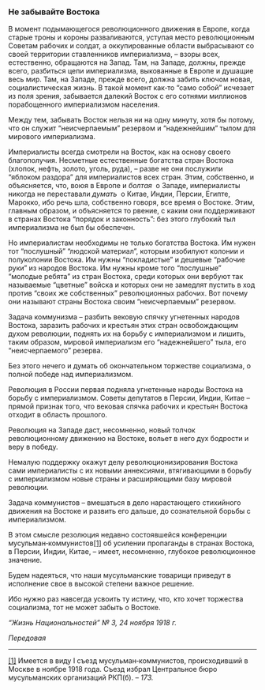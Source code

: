 ### Не забывайте Востока

В момент подымающегося революционного движения в Европе, когда старые троны и короны разваливаются, уступая место революционным Советам рабочих и солдат, а оккупированные области выбрасывают со своей территории ставленников империализма, – взоры всех, естественно, обращаются на Запад. Там, на Западе, должны, прежде всего, разбиться цепи империализма, выкованные в Европе и душащие весь мир. Там, на Западе, прежде всего, должна забить ключом новая, социалистическая жизнь. В такой момент как‑то “само собой” исчезает из поля зрения, забывается далекий Восток с его сотнями миллионов порабощенного империализмом населения.

Между тем, забывать Восток нельзя ни на одну минуту, хотя бы потому, что он служит “неисчерпаемым” резервом и “надежнейшим” тылом для мирового империализма.

Империалисты всегда смотрели на Восток, как на основу своего благополучия. Несметные естественные богатства стран Востока (хлопок, нефть, золото, уголь, руда), – разве не они послужили “яблоком раздора” для империалистов всех стран. Этим, собственно, и объясняется, что, воюя в Европе и _болтая_  о Западе, империалисты никогда не переставали _думать_  о Китае, Индии, Персии, Египте, Марокко, ибо речь шла, собственно говоря, все время о Востоке. Этим, главным образом, и объясняется то рвение, с каким они поддерживают в странах Востока “порядок и законность”: без этого глубокий тыл империализма не был бы обеспечен.

Но империалистам необходимы не только богатства Востока. Им нужен тот “послушный” “людской материал”, которым изобилуют колонии и полуколонии Востока. Им нужны “покладистые” и дешевые “рабочие руки” из народов Востока. Им нужны кроме того “послушные” “молодые ребята” из стран Востока, среди которых они вербуют так называемые “цветные” войска и которых они не замедлят пустить в ход против “своих же собственных” революционных рабочих. Вот почему они называют страны Востока своим “неисчерпаемым” резервом.

Задача коммунизма – разбить вековую спячку угнетенных народов Востока, заразить рабочих и крестьян этих стран освобождающим духом революции, поднять их на борьбу с империализмом и лишить, таким образом, мировой империализм его “надежнейшего” тыла, его “неисчерпаемого” резерва.

Без этого нечего и думать об окончательном торжестве социализма, о полной победе над империализмом.

Революция в России первая подняла угнетенные народы Востока на борьбу с империализмом. Советы депутатов в Персии, Индии, Китае – прямой признак того, что вековая спячка рабочих и крестьян Востока отходит в область прошлого.

Революция на Западе даст, несомненно, новый толчок революционному движению на Востоке, вольет в него дух бодрости и веру в победу.

Немалую поддержку окажут делу революционизирования Востока сами империалисты с их новыми аннексиями, втягивающими в борьбу с империализмом новые страны и расширяющими базу мировой революции.

Задача коммунистов – вмешаться в дело нарастающего стихийного движения на Востоке и развить его дальше, до сознательной борьбы с империализмом.

В этом смысле резолюция недавно состоявшейся конференции мусульман‑коммунистов[[1]](#_ftn1) об усилении пропаганды в странах Востока, в Персии, Индии, Китае, – имеет, несомненно, глубокое революционное значение.

Будем надеяться, что наши мусульманские товарищи приведут в исполнение свое в высокой степени важное решение.

Ибо нужно раз навсегда усвоить ту истину, что, кто хочет торжества социализма, тот не может забыть о Востоке.

_“Жизнь Национальностей” №_ _3, 24 ноября 1918_ _г._

_Передовая_

  

---

[[1]](#_ftnref1) Имеется в виду I съезд мусульман‑коммунистов, происходивший в Москве в ноябре 1918 года. Съезд избрал Центральное бюро мусульманских организаций РКП(б). – _173._